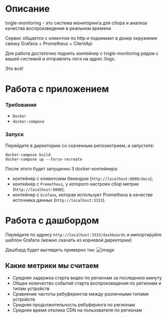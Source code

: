 # Описание 
tvigle-monitoring - это система мониторинга для сбора и анализа качества воспроизведения в реальном времени

Сервис общается с клиентом по http и поднимает в докер окружении связку Grafana + Prometheus + ClientApi

Для работа достаточно поднять контейнер с tvigle-monitoring рядом с вашей системой и отправлять логи на адрес /logs. 

Это всё!

# Работа с приложением
### Требования
- `Docker`
- `docker-compose`

### Запуск
Перейдите в директорию со скаченным репозиотрием, и запустите:
```commandline
docker-compose build
docker-compose up --force-recreate
```
После этого будет запущенно 3 docker-контейнера:
- контейнер с клиентским бекендом (`http://localhost:8000/docs`);
- контейнер с `Premetheus`, у которого настроен сбор метрик (`http://localhost:9090`);
- контейнер с `Grafana`, которая использует Prometheus в качестве источника данных (`http://localhost:3333`).

# Работа с дашбордом
Перейдите по адресу `http://localhost:3333/dashboards` и импортируйте шаблон Grafana (можно скачать из корневой директории)

Дашборд будет выглядеть примерно так:
![image](https://github.com/user-attachments/assets/11ebe055-24da-488d-85b4-31e848083d47)

## Какие метрики мы считаем
- Средняя задержка старта видео по регионам за последнюю минуту
- Общее количество событий старта воспроизведения по регионам и типам устройств
- Сравнение частоты ребуферингов между различными типами устройств
- Средняя продолжительность ребуферинга по регионам
- Среднее время отклика CDN на пользователя по регионам
